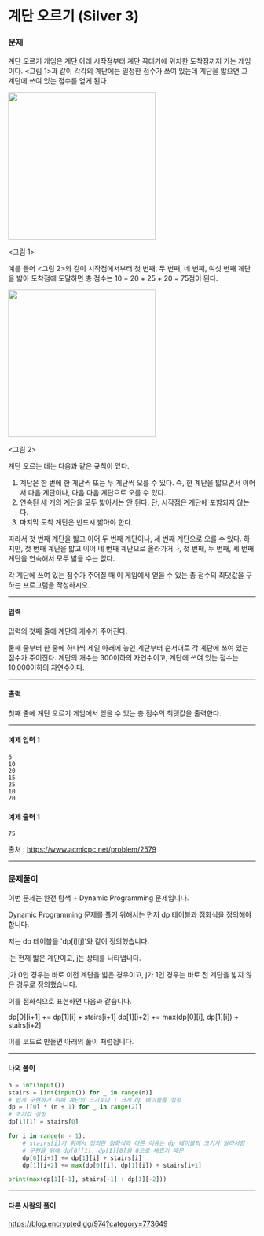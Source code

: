 # 계단 오르기 (Silver 3)

### 문제

계단 오르기 게임은 계단 아래 시작점부터 계단 꼭대기에 위치한 도착점까지 가는 게임이다. <그림 1>과 같이 각각의 계단에는 일정한 점수가 쓰여 있는데 계단을 밟으면 그 계단에 쓰여 있는 점수를 얻게 된다.

<img src="https://upload.acmicpc.net/7177ea45-aa8d-4724-b256-7b84832c9b97/-/preview/" width=300>

<그림 1>

예를 들어 <그림 2>와 같이 시작점에서부터 첫 번째, 두 번째, 네 번째, 여섯 번째 계단을 밟아 도착점에 도달하면 총 점수는 10 + 20 + 25 + 20 = 75점이 된다.

<img src="https://upload.acmicpc.net/f00b6121-1c25-492e-9bc0-d96377c586b0/-/preview/" width=300>

<그림 2>

계단 오르는 데는 다음과 같은 규칙이 있다.

1. 계단은 한 번에 한 계단씩 또는 두 계단씩 오를 수 있다. 즉, 한 계단을 밟으면서 이어서 다음 계단이나, 다음 다음 계단으로 오를 수 있다.
2. 연속된 세 개의 계단을 모두 밟아서는 안 된다. 단, 시작점은 계단에 포함되지 않는다.
3. 마지막 도착 계단은 반드시 밟아야 한다.

따라서 첫 번째 계단을 밟고 이어 두 번째 계단이나, 세 번째 계단으로 오를 수 있다. 하지만, 첫 번째 계단을 밟고 이어 네 번째 계단으로 올라가거나, 첫 번째, 두 번째, 세 번째 계단을 연속해서 모두 밟을 수는 없다.

각 계단에 쓰여 있는 점수가 주어질 때 이 게임에서 얻을 수 있는 총 점수의 최댓값을 구하는 프로그램을 작성하시오.

---

#### 입력

입력의 첫째 줄에 계단의 개수가 주어진다.

둘째 줄부터 한 줄에 하나씩 제일 아래에 놓인 계단부터 순서대로 각 계단에 쓰여 있는 점수가 주어진다. 계단의 개수는 300이하의 자연수이고, 계단에 쓰여 있는 점수는 10,000이하의 자연수이다.

---

#### 출력

첫째 줄에 계단 오르기 게임에서 얻을 수 있는 총 점수의 최댓값을 출력한다.

---

#### 예제 입력 1
~~~
6
10
20
15
25
10
20
~~~

#### 예제 출력 1
~~~
75
~~~

출처 : https://www.acmicpc.net/problem/2579

---

### 문제풀이

이번 문제는 완전 탐색 + Dynamic Programming 문제입니다.

Dynamic Programming 문제를 풀기 위해서는 먼저 dp 테이블과 점화식을 정의해야 합니다.

저는 dp 테이블을 'dp\[i]\[j]'와 같이 정의했습니다.

i는 현재 밟은 계단이고, j는 상태를 나타냅니다.

j가 0인 경우는 바로 이전 계단을 밟은 경우이고, j가 1인 경우는 바로 전 계단을 밟지 않은 경우로 정의했습니다.

이를 점화식으로 표현하면 다음과 같습니다.

dp\[0]\[i+1] += dp\[1]\[i] + stairs\[i+1]
dp\[1]\[i+2] += max(dp\[0]\[i], dp\[1]\[i]) + stairs\[i+2]

이를 코드로 만들면 아래의 풀이 처럼됩니다.

---

#### 나의 풀이

~~~python
n = int(input())
stairs = [int(input()) for _ in range(n)]
# 쉽게 구현하기 위해 계단의 크기보다 1 크게 dp 테이블을 설정
dp = [[0] * (n + 1) for _ in range(2)]
# 초기값 설정
dp[1][1] = stairs[0]

for i in range(n - 1):
    # stairs[i]가 위에서 정의한 점화식과 다른 이유는 dp 테이블의 크기가 달라서임
    # 구현을 위해 dp[0][1], dp[1][0]을 0으로 채웠기 때문
    dp[0][i+1] += dp[1][i] + stairs[i]
    dp[1][i+2] += max(dp[0][i], dp[1][i]) + stairs[i+1]

print(max(dp[1][-1], stairs[-1] + dp[1][-2]))
~~~

---

#### 다른 사람의 풀이

https://blog.encrypted.gg/974?category=773649
